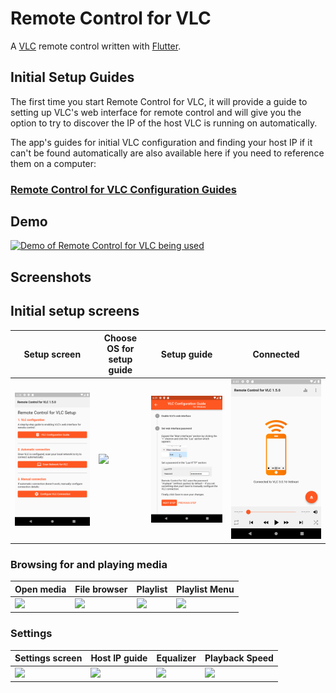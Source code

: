 # Remote Control for VLC

A [VLC](https://www.videolan.org/vlc/) remote control written with [Flutter](https://flutter.io/).

## Initial Setup Guides

The first time you start Remote Control for VLC, it will provide a guide to setting up VLC's web interface
 for remote control and will give you the option to try to discover the IP of the host VLC is
  running on automatically.

The app's guides for initial VLC configuration and finding your host IP if it can't be found
 automatically are also available here if you need to reference them on a computer:

### [Remote Control for VLC Configuration Guides](https://codepen.io/jbscript/full/BaoVYYK)

## Demo

[![Demo of Remote Control for VLC being used](https://img.youtube.com/vi/8eXJX4GVGhA/0.jpg)](https://www.youtube.com/watch?v=8eXJX4GVGhA)

## Screenshots

## Initial setup screens

| Setup screen  | Choose OS for setup guide | Setup guide | Connected |
| ------------- | ------------------------- | ----------- | --------- |
| [![](screenshots/setup.png)](screenshots/setup.png) | [![](screenshots/setup-guide-os.png)](screenshots/setup-guide-os.png) | [![](screenshots/setup-guide-steps.png)](screenshots/setup-guide-steps.png) | [![](screenshots/vlc-connected.png)](screenshots/vlc-connected.png) |

### Browsing for and playing media

| Open media  | File browser | Playlist | Playlist Menu |
| ----------- | ------------ | -------- | ------------- |
| [![](screenshots/open-media.png)](screenshots/open-media.png) | [![](screenshots/file-browser.png)](screenshots/file-browser.png) | [![](screenshots/playing-vlc.png)](screenshots/playing-vlc.png) | [![](screenshots/playing-menu-vlc.png)](screenshots/playing-menu-vlc.png) |

### Settings

| Settings screen  | Host IP guide | Equalizer | Playback Speed |
| ---------------- | ------------- | --------- | -------------- |
| [![](screenshots/settings.png)](screenshots/settings.png) | [![](screenshots/host-ip-guide-os.png)](screenshots/host-ip-guide-os.png) | [![](screenshots/equalizer.png)](screenshots/equalizer.png) | [![](screenshots/playback-speed.png)](screenshots/playback-speed.png) |
